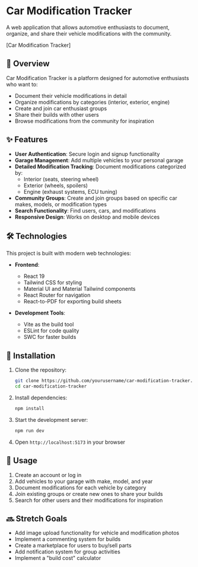 # Car Modification Tracker

A web application that allows automotive enthusiasts to document, organize, and share their vehicle modifications with the community.

[Car Modification Tracker]

## 🚗 Overview

Car Modification Tracker is a platform designed for automotive enthusiasts who want to:
- Document their vehicle modifications in detail
- Organize modifications by categories (interior, exterior, engine)
- Create and join car enthusiast groups
- Share their builds with other users
- Browse modifications from the community for inspiration

## ✨ Features

- **User Authentication**: Secure login and signup functionality
- **Garage Management**: Add multiple vehicles to your personal garage
- **Detailed Modification Tracking**: Document modifications categorized by:
  - Interior (seats, steering wheel)
  - Exterior (wheels, spoilers)
  - Engine (exhaust systems, ECU tuning)
- **Community Groups**: Create and join groups based on specific car makes, models, or modification types
- **Search Functionality**: Find users, cars, and modifications
- **Responsive Design**: Works on desktop and mobile devices

## 🛠️ Technologies

This project is built with modern web technologies:

- **Frontend**:
  - React 19
  - Tailwind CSS for styling
  - Material UI and Material Tailwind components
  - React Router for navigation
  - React-to-PDF for exporting build sheets

- **Development Tools**:
  - Vite as the build tool
  - ESLint for code quality
  - SWC for faster builds

## 🔧 Installation

1. Clone the repository:
   ```bash
   git clone https://github.com/yourusername/car-modification-tracker.git
   cd car-modification-tracker
   ```

2. Install dependencies:
   ```bash
   npm install
   ```

3. Start the development server:
   ```bash
   npm run dev
   ```

4. Open `http://localhost:5173` in your browser

## 🚀 Usage

1. Create an account or log in
2. Add vehicles to your garage with make, model, and year
3. Document modifications for each vehicle by category
4. Join existing groups or create new ones to share your builds
5. Search for other users and their modifications for inspiration

## 🔜 Stretch Goals

- Add image upload functionality for vehicle and modification photos
- Implement a commenting system for builds
- Create a marketplace for users to buy/sell parts
- Add notification system for group activities
- Implement a "build cost" calculator

